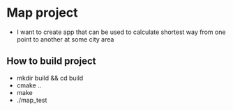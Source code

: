 # Map project
* I want to create app that can be used to calculate shortest way from one point to another at some city area

## How to build project
* mkdir build && cd build
* cmake ..
* make
* ./map_test
